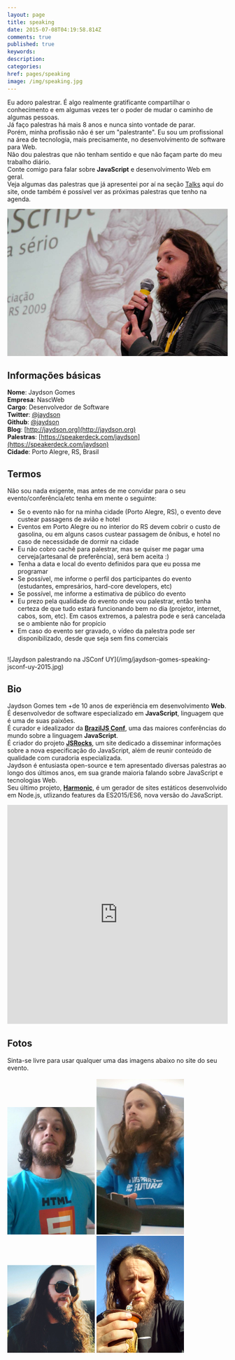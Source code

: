 ```yaml
---
layout: page
title: speaking
date: 2015-07-08T04:19:58.814Z
comments: true
published: true
keywords:
description:
categories:
href: pages/speaking
image: /img/speaking.jpg
---
```

Eu adoro palestrar. É algo realmente gratificante compartilhar o conhecimento e em algumas vezes ter o poder de mudar o caminho de algumas pessoas.  
Já faço palestras há mais 8 anos e nunca sinto vontade de parar.  
Porém, minha profissão não é ser um "palestrante". Eu sou um profissional na área de tecnologia, mais precisamente, no desenvolvimento de software para Web.    
Não dou palestras que não tenham sentido e que não façam parte do meu trabalho diário.  
Conte comigo para falar sobre __JavaScript__ e desenvolvimento Web em geral.  
Veja algumas das palestras que já apresentei por aí na seção [Talks](/pages/talks) aqui do site, onde também é possível ver as próximas palestras que tenho na agenda.  

![Jaydson palestrando no FISL](/img/jaydson-gomes-speaking-fisl.jpg)  


## Informações básicas
__Nome__: Jaydson Gomes  
__Empresa__: NascWeb  
__Cargo__: Desenvolvedor de Software  
__Twitter__: [@jaydson](https://twitter.com/jaydson)  
__Github__: [@jaydson](https://github.com/jaydson)  
__Blog__: [http://jaydson.org](http://jaydson.org)  
__Palestras__: [https://speakerdeck.com/jaydson](https://speakerdeck.com/jaydson)  
__Cidade__: Porto Alegre, RS, Brasil

## Termos
Não sou nada exigente, mas antes de me convidar para o seu evento/conferência/etc tenha em mente o seguinte:  
- Se o evento não for na minha cidade (Porto Alegre, RS), o evento deve custear passagens de avião e hotel  
- Eventos em Porto Alegre ou no interior do RS devem cobrir o custo de gasolina, ou em alguns casos custear passagem de ônibus, e hotel no caso de necessidade de dormir na cidade
- Eu não cobro cachê para palestrar, mas se quiser me pagar uma cerveja(artesanal de preferência), será bem aceita :)  
- Tenha a data e local do evento definidos para que eu possa me programar
- Se possível, me informe o perfil dos participantes do evento (estudantes, empresários, hard-core developers, etc)
- Se possível, me informe a estimativa de público do evento
- Eu prezo pela qualidade do evento onde vou palestrar, então tenha certeza de que tudo estará funcionando bem no dia (projetor, internet, cabos, som, etc). Em casos extremos, a palestra pode e será cancelada se o ambiente não for propício  
- Em caso do evento ser gravado, o vídeo da palestra pode ser disponibilizado, desde que seja sem fins comerciais  
<br>
![Jaydson palestrando na JSConf UY](/img/jaydson-gomes-speaking-jsconf-uy-2015.jpg)  

## Bio
Jaydson Gomes tem +de 10 anos de experiência em desenvolvimento __Web__.  
​É desenvolvedor de software especializado em __JavaScript__, linguagem que é uma de suas paixões.  
​É curador e idealizador da ​__[BrazilJS Conf](http://braziljs.com.br/)__, uma das maiores conferências do mundo sobre a linguagem __JavaScript__.  
É criador do ​projeto __[JSRocks](http://jsrocks.org)__, um site dedicado a disseminar informações sobre a nova especificação do JavaScript, além de reunir conteúdo de qualidade com curadoria especializada.  
​Jaydson é entusiasta open-source e tem apresentado diversas palestras ao longo dos últimos anos, em sua grande maioria falando sobre JavaScript e tecnologias Web.  
Seu último projeto, ​__[Harmonic](https://github.com/JSRocksHQ/harmonic)​__, é um gerador de sites estáticos desenvolvido em ​Node.js, utlizando features da ES2015/ES6, nova versão do JavaScript.  

<iframe width="100%" height="500" src="https://www.youtube.com/embed/7g_6hfG0stc" frameborder="0" allowfullscreen></iframe>

## Fotos
Sinta-se livre para usar qualquer uma das imagens abaixo no site do seu evento.  
<br>
<img src="/img/jaydson-gomes-avatar-1.jpg" alt="Jaydson Gomes avatar" style="width: 200px;"/> 
<img src="/img/jaydson-gomes-avatar-2.jpg" alt="Jaydson Gomes avatar" style="width: 200px;"/>
<img src="/img/jaydson-gomes-avatar-3.jpg" alt="Jaydson Gomes avatar" style="width: 200px;"/>
<img src="/img/jaydson-gomes-avatar-4.jpg" alt="Jaydson Gomes avatar" style="width: 200px;"/>

